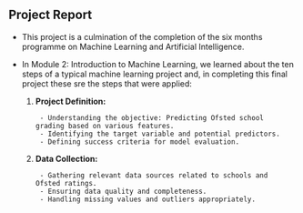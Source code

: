 ## Project Report

- This project is a culmination of the completion of the six months programme on Machine Learning and Artificial Intelligence. 
- In Module 2: Introduction to Machine Learning, we learned about the ten steps of a typical machine learning project and, in completing this final project these sre the steps that were applied:
   <p>
    <ol type="1">
     <li><b>Project Definition:</b>
     
       - Understanding the objective: Predicting Ofsted school grading based on various features.
       - Identifying the target variable and potential predictors.
       - Defining success criteria for model evaluation.
       
     </li>
     <li><b>Data Collection:</b>
     
       - Gathering relevant data sources related to schools and Ofsted ratings.
       - Ensuring data quality and completeness.
       - Handling missing values and outliers appropriately.
       
     </li>
    </ol>
   </p>

